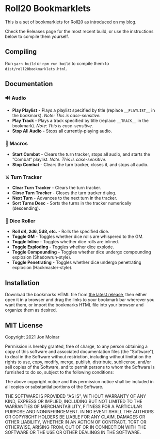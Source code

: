 # Roll20 Bookmarklets

This is a set of bookmarklets for Roll20 as introduced [on my blog](//www.cogspace.com/roll20-bookmarklets/).

Check the Releases page for the most recent build, or use the instructions below to compile them yourself.

## Compiling

Run `yarn build` or `npm run build` to compile them to `dist/roll20bookmarklets.html`.

## Documentation

### 🔊 Audio

- **Play Playlist** - Plays a playlist specified by title (replace `__PLAYLIST__` in the bookmark). _Note: This is case-sensitive._
- **Play Track** - Plays a track specified by title (replace `__TRACK__` in the bookmark). _Note: This is case-sensitive._
- **Stop All Audio** - Stops all currently-playing audio.

### 🚀 Macros

- **Start Combat** - Clears the turn tracker, stops all audio, and starts the "Combat" playlist. _Note: This is case-sensitive._
- **Stop Combat** - Clears the turn tracker, closes it, and stops all audio.

### ⚔ Turn Tracker

- **Clear Turn Tracker** - Clears the turn tracker.
- **Close Turn Tracker** - Closes the turn tracker dialog.
- **Next Turn** - Advances to the next turn in the tracker.
- **Sort Turns Desc** - Sorts the turns in the tracker numerically (descending).

### 🎲 Dice Roller

- **Roll d4, 2d6, 5d8, etc.** - Rolls the specified dice.
- **Toggle GM** - Toggles whether dice rolls are whispered to the GM.
- **Toggle Inline** - Toggles whether dice rolls are inlined.
- **Toggle Exploding** - Toggles whether dice explode.
- **Toggle Compounding** - Toggles whether dice undergo compounding explosion (Shadowrun-style).
- **Toggle Penetrating** - Toggles whether dice undergo penetrating explosion (Hackmaster-style).

## Installation

Download the bookmarks HTML file from [the latest release](//github.com/cogspace/roll20bookmarklets/releases), then either open it in a browser and drag the links to your bookmark bar wherever you want them, or import the bookmarks HTML file into your browser and organize them as desired.

## MIT License

Copyright 2021 Jon Molnar

Permission is hereby granted, free of charge, to any person obtaining a copy of this software and associated documentation files (the "Software"), to deal in the Software without restriction, including without limitation the rights to use, copy, modify, merge, publish, distribute, sublicense, and/or sell copies of the Software, and to permit persons to whom the Software is furnished to do so, subject to the following conditions:

The above copyright notice and this permission notice shall be included in all copies or substantial portions of the Software.

THE SOFTWARE IS PROVIDED "AS IS", WITHOUT WARRANTY OF ANY KIND, EXPRESS OR IMPLIED, INCLUDING BUT NOT LIMITED TO THE WARRANTIES OF MERCHANTABILITY, FITNESS FOR A PARTICULAR PURPOSE AND NONINFRINGEMENT. IN NO EVENT SHALL THE AUTHORS OR COPYRIGHT HOLDERS BE LIABLE FOR ANY CLAIM, DAMAGES OR OTHER LIABILITY, WHETHER IN AN ACTION OF CONTRACT, TORT OR OTHERWISE, ARISING FROM, OUT OF OR IN CONNECTION WITH THE SOFTWARE OR THE USE OR OTHER DEALINGS IN THE SOFTWARE.
